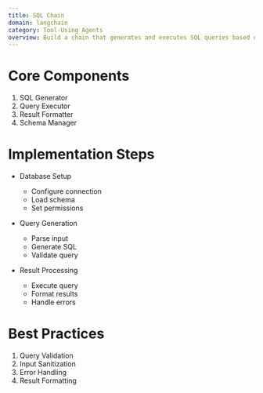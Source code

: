 ```yaml
---
title: SQL Chain
domain: langchain
category: Tool-Using Agents
overview: Build a chain that generates and executes SQL queries based on natural language input.
---
```


# Core Components
1. SQL Generator
2. Query Executor
3. Result Formatter
4. Schema Manager

# Implementation Steps
- Database Setup
  - Configure connection
  - Load schema
  - Set permissions

- Query Generation
  - Parse input
  - Generate SQL
  - Validate query

- Result Processing
  - Execute query
  - Format results
  - Handle errors

# Best Practices
1. Query Validation
2. Input Sanitization
3. Error Handling
4. Result Formatting
